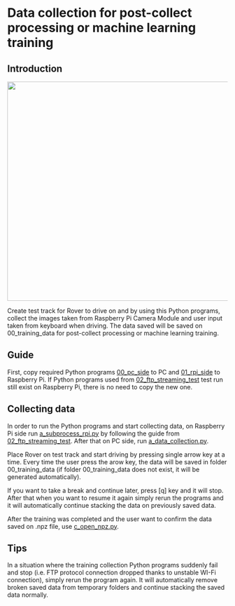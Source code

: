 # Data collection for post-collect processing or machine learning training

## Introduction

<p align = "center">
  <img src = "https://raw.githubusercontent.com/hafiz-kamilin/autonomous_pixhawk_rover/master/03_collect_train_data/training_data.png" width = "650" height = "500"/>
</p>

Create test track for Rover to drive on and by using this Python programs, collect the images taken from Raspberry Pi Camera Module and user input taken from keyboard when driving. The data saved will be saved on  00_training_data for post-collect processing or machine learning training.

## Guide

First, copy required Python programs [00_pc_side](https://github.com/hafiz-kamilin/autonomous_pixhawk_rover/tree/master/03_collect_train_data/00_pc_side) to PC and [01_rpi_side](https://github.com/hafiz-kamilin/autonomous_pixhawk_rover/tree/master/03_collect_train_data/01_rpi_side) to Raspberry Pi. If Python programs used from [02_ftp_streaming_test](https://github.com/hafiz-kamilin/autonomous_pixhawk_rover/tree/master/02_ftp_streaming_test) test run still exist on Raspberry Pi, there is no need to copy the new one. 

## Collecting data

In order to run the Python programs and start collecting data, on Raspberry Pi side run [a_subprocess_rpi.py](https://github.com/hafiz-kamilin/autonomous_pixhawk_rover/blob/master/03_collect_train_data/01_rpi_side/a_subprocess_rpi.py) by following the guide from [02_ftp_streaming_test](https://github.com/hafiz-kamilin/autonomous_pixhawk_rover/tree/master/02_ftp_streaming_test). After that on PC side, run [a_data_collection.py](https://github.com/hafiz-kamilin/autonomous_pixhawk_rover/blob/master/03_collect_train_data/00_pc_side/a_data_collection.py).

Place Rover on test track and start driving by pressing single arrow key at a time. Every time the user press the arow key, the data will be saved in folder 00_training_data (if folder 00_training_data does not exist, it will be generated automatically).

If you want to take a break and continue later, press [q] key and it will stop. After that when you want to resume it again simply rerun the programs and it will automatically continue stacking the data on previously saved data.

After the training was completed and the user want to confirm the data saved on .npz file, use [c_open_npz.py](https://github.com/hafiz-kamilin/autonomous_pixhawk_rover/blob/master/03_collect_train_data/00_pc_side/c_open_npz.py).

## Tips

In a situation where the training collection Python programs suddenly fail and stop (i.e. FTP protocol connection dropped thanks to unstable WI-Fi connection), simply rerun the program again. It will automatically remove broken saved data from temporary folders and continue stacking the saved data normally.